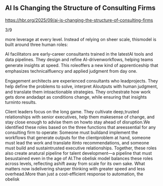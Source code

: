 ## AI Is Changing the Structure of Consulting Firms

https://hbr.org/2025/09/ai-is-changing-the-structure-of-consulting-ﬁrms

3/9

more leverage at every level. Instead of relying on sheer scale, thismodel is built around three human roles:

AI facilitators are early-career consultants trained in the latestAI tools and data pipelines. They design and reﬁne AI-drivenworkﬂows, helping teams generate insights at speed. This roleoﬀers a new kind of apprenticeship that emphasizes technicalﬂuency and applied judgment from day one.

Engagement architects are experienced consultants who leadprojects. They help deﬁne the problems to solve, interpret AIoutputs with human judgment, and translate them intoactionable strategies. They orchestrate how work gets done andadapt as conditions change, while ensuring that insights turninto results.

Client leaders focus on the long game. They cultivate deep,trusted relationships with senior executives, help them makesense of change, and stay close enough to advise them on howto stay ahead of disruption.We identified these roles based on the three functions that areessential for any consulting firm to operate: Someone must buildand implement the workflows that generate outputs for the clientproblem at hand, someone must lead the work and translate itinto recommendations, and someone must build and sustaintrusted executive relationships. Together, these roles also create anatural pipeline for talent development—a pipeline that must besustained even in the age of AI.The obelisk model balances these roles across levels, reflecting ashift away from scale for its own sake. What matters now isdelivering sharper thinking with greater speed and less overhead.More than just a cost-efficient response to automation, the obelisk